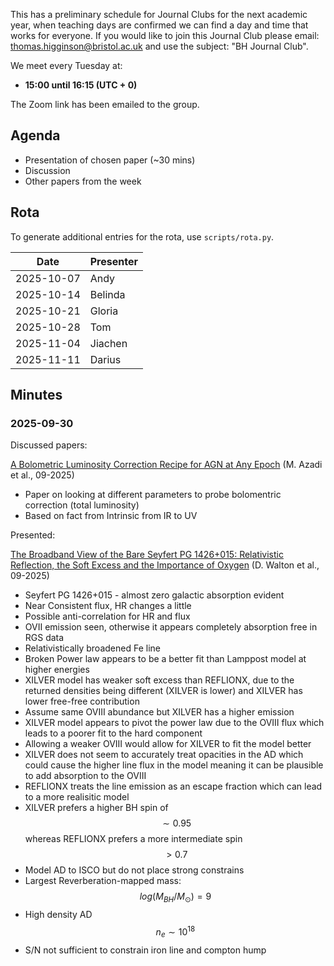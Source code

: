This has a preliminary schedule for Journal Clubs for the next academic year, when teaching days are confirmed we can find a day and time that works for everyone.
If you would like to join this Journal Club please email: thomas.higginson@bristol.ac.uk and use the subject: "BH Journal Club".

We meet every Tuesday at:

- **15:00 until 16:15 (UTC + 0)**

The Zoom link has been emailed to the group.

## Agenda

- Presentation of chosen paper (~30 mins)
- Discussion
- Other papers from the week

## Rota

To generate additional entries for the rota, use `scripts/rota.py`.

| Date       | Presenter   |
|------------|-------------|
| 2025-10-07 | Andy        |
| 2025-10-14 | Belinda     |
| 2025-10-21 | Gloria      |
| 2025-10-28 | Tom         |
| 2025-11-04 | Jiachen     |
| 2025-11-11 | Darius      |


## Minutes

### 2025-09-30

Discussed papers:

[A Bolometric Luminosity Correction Recipe for AGN at Any Epoch](https://arxiv.org/abs/2509.19666v1) (M. Azadi et al., 09-2025)
- Paper on looking at different parameters to probe bolomentric correction (total luminosity)
- Based on fact from Intrinsic from IR to UV

Presented:

[The Broadband View of the Bare Seyfert PG 1426+015: Relativistic Reflection, the Soft Excess and the Importance of Oxygen](https://arxiv.org/abs/2509.13411) (D. Walton et al., 09-2025)
- Seyfert PG 1426+015 - almost zero galactic absorption evident
- Near Consistent flux, HR changes a little
- Possible anti-correlation for HR and flux
- OVII emission seen, otherwise it appears completely absorption free in RGS data
- Relativistically broadened Fe line
- Broken Power law appears to be a better fit than Lamppost model at higher energies
- XILVER model has weaker soft excess than REFLIONX, due to the returned densities being different (XILVER is lower) and XILVER has lower free-free contribution
- Assume same OVIII abundance but XILVER has a higher emission
- XILVER model appears to pivot the power law due to the OVIII flux which leads to a poorer fit to the hard component
- Allowing a weaker OVIII would allow for XILVER to fit the model better
- XILVER does not seem to accurately treat opacities in the AD which could cause the higher line flux in the model meaning it can be plausible to add absorption to the OVIII
- REFLIONX treats the line emission as an escape fraction which can lead to a more realisitic model
- XILVER prefers a higher BH spin of $$\sim 0.95$$ whereas REFLIONX prefers a more intermediate spin $$>0.7$$
- Model AD to ISCO but do not place strong constrains
- Largest Reverberation-mapped mass: $$log(M_{BH}/M_\odot) = 9$$
- High density AD $$n_e\sim10^{18}$$
- S/N not sufficient to constrain iron line and compton hump
